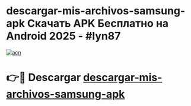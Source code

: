 # descargar-mis-archivos-samsung-apk Скачать APK Бесплатно на Android 2025 - #lyn87

[![acn](https://github.com/user-attachments/assets/0f9c940e-d8b0-45ae-aac7-cd30a18b3e1c)](https://apps.freeplayer.one?title=descargar-mis-archivos-samsung-apk&ref=9RF)

# 👉🔴 Descargar [descargar-mis-archivos-samsung-apk](https://apps.freeplayer.one?title=descargar-mis-archivos-samsung-apk&ref=9RF)